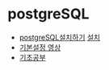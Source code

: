 # postgreSQL
* [postgreSQL설치하기](https://www.devkuma.com/docs/postgresql/postgresql-download-install/)     [  설치](https://www.enterprisedb.com/downloads/postgres-postgresql-downloads)
* [기본설정 영상](https://www.youtube.com/watch?v=SJMcIZzfBeY&t=250s)
* [기초공부](http://www.gurubee.net/postgresql/basic)
